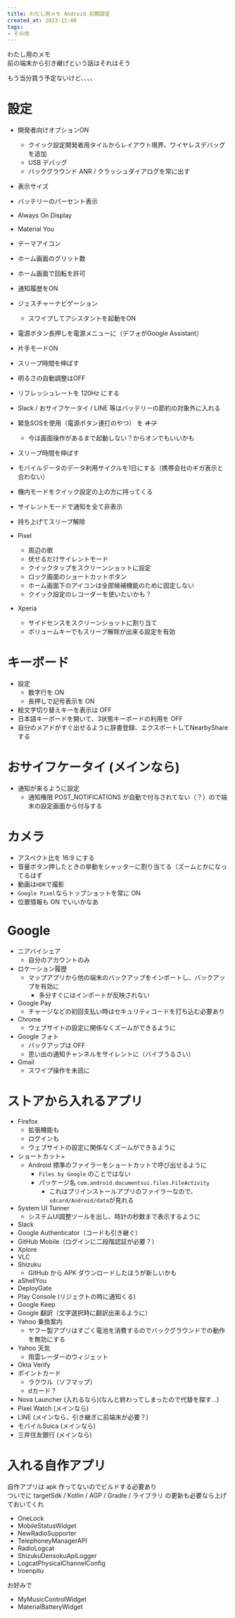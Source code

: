 ```yaml
---
title: わたし用メモ Android 初期設定
created_at: 2023-11-08
tags:
- その他
---
```

わたし用のメモ  
前の端末から引き継げという話はそれはそう

もう当分買う予定ないけど、、、、

# 設定

- 開発者向けオプションON
    - クイック設定開発者用タイルからレイアウト境界、ワイヤレスデバッグを追加
    - USB デバッグ
    - バックグラウンド ANR / クラッシュダイアログを常に出す
- 表示サイズ
- バッテリーのパーセント表示
- Always On Display
- Material You
- テーマアイコン
- ホーム画面のグリット数
- ホーム画面で回転を許可
- 通知履歴をON
- ジェスチャーナビゲーション
    - スワイプしてアシスタントを起動をON
- 電源ボタン長押しを電源メニューに（デフォがGoogle Assistant）
- 片手モードON
- スリープ時間を伸ばす
- 明るさの自動調整はOFF
- リフレッシュレートを 120Hz にする
- Slack / おサイフケータイ / LINE 等はバッテリーの節約の対象外に入れる
- 緊急SOSを使用（電源ボタン連打のやつ） を ~~オフ~~
    - 今は画面操作があるまで起動しない？からオンでもいいかも
- スリープ時間を伸ばす
- モバイルデータのデータ利用サイクルを1日にする（携帯会社のギガ表示と合わない）
- 機内モードをクイック設定の上の方に持ってくる
- サイレントモードで通知を全て非表示
- 持ち上げてスリープ解除

- Pixel
    - 周辺の歌
    - 伏せるだけサイレントモード
    - クイックタップをスクリーンショットに設定
    - ロック画面のショートカットボタン
    - ホーム画面下のアイコンは全部候補機能のために固定しない
    - クイック設定のレコーダーを使いたいかも？

- Xperia
    - サイドセンスをスクリーンショットに割り当て
    - ボリュームキーでもスリーブ解除が出来る設定を有効

# キーボード
- 設定
    - 数字行を ON
    - 長押しで記号表示を ON
- 絵文字切り替えキーを表示は OFF
- 日本語キーボードを開いて、3状態キーボードの利用を OFF
- 自分のメアドがすぐ出せるように辞書登録、エクスポートしてNearbyShareする

# おサイフケータイ (メインなら)
- 通知が来るように設定
    - 通知権限 POST_NOTIFICATIONS が自動で付与されてない（？）ので端末の設定画面から付与する

# カメラ
- アスペクト比を 16:9 にする
- 音量ボタン押したときの挙動をシャッターに割り当てる（ズームとかになってるはず
- 動画は`HDR`で撮影
- `Google Pixel`ならトップショットを常に ON
- 位置情報も ON でいいかなあ

# Google
- ニアバイシェア
    - 自分のアカウントのみ
- ロケーション履歴
    - マップアプリから他の端末のバックアップをインポートし、バックアップを有効に
        - 多分すぐにはインポートが反映されない
- Google Pay
    - チャージなどの初回支払い時はセキュリティコードを打ち込む必要あり
- Chrome
    - ウェブサイトの設定に関係なくズームができるように
- Google フォト
    - バックアップは OFF
    - 思い出の通知チャンネルをサイレントに（バイブうるさい）
- Gmail
    - スワイプ操作を未読に

# ストアから入れるアプリ
- Firefox
    - 拡張機能も
    - ログインも
    - ウェブサイトの設定に関係なくズームができるように
- ショートカット+
    - Android 標準のファイラーをショートカットで呼び出せるように
        - `Files by Google` のことではない
        - パッケージ名 `com.android.documentsui.files.FileActivity`
            - これはプリインストールアプリのファイラーなので、`sdcard/Android/data`が見れる
- System UI Tunner
    - システムUI調整ツールを出し、時計の秒数まで表示するように
- Slack
- Google Authenticator（コードも引き継ぐ）
- GitHub Mobile（ログインに二段階認証が必要？）
- Xplore
- VLC
- Shizuku
    - GitHub から APK ダウンロードしたほうが新しいかも
- aShellYou
- DeployGate
- Play Console (リジェクトの時に通知くる)
- Google Keep
- Google 翻訳（文字選択時に翻訳出来るように）
- Yahoo 乗換案内
    - ヤフー製アプリはすごく電池を消費するのでバックグラウンドでの動作を無効にする
- Yahoo 天気
    - 雨雲レーダーのウィジェット
- Okta Verify
- ポイントカード
    - ラクウル（ソフマップ）
    - dカード？
- Nova Launcher (入れるなら)(なんと終わってしまったので代替を探す...)
- Pixel Watch (メインなら)
- LINE (メインなら、引き継ぎに前端末が必要？)
- モバイルSuica (メインなら)
- 三井住友銀行 (メインなら)

# 入れる自作アプリ
自作アプリは apk 作ってないのでビルドする必要あり  
ついでに targetSdk / Kotlin / AGP / Gradle / ライブラリ の更新も必要なら上げておいてくれ

- OneLock
- MobileStatusWidget
- NewRadioSupporter
- TelephoneyManagerAPI
- RadioLogcat
- ShizukuDensokuApiLogger
- LogcatPhysicalChannelConfig
- Iroenpitu

お好みで

- MyMusicControlWidget
- MaterialBatteryWidget